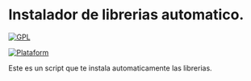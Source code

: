 # Instalador de librerias automatico.
<a href="#"><img title="GPL" src="https://img.shields.io/badge/license-GPL-blue?style=for-the-badge"></a>

<a href="#"><img title="Plataform" src="https://img.shields.io/powershellgallery/p/DNS.1.1.1.1?style=for-the-badge"></a>

Este es un script que te instala automaticamente las librerias.
